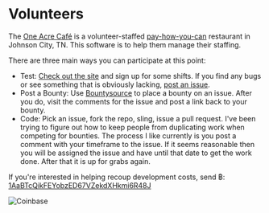 Volunteers
==========

The [One Acre Café](http://oneacrecafe.org) is a volunteer-staffed [pay-how-you-can](http://www.oneacrecafe.org/faqs.html) restaurant in Johnson City, TN. This software is to help them manage their staffing.

There are three main ways you can participate at this point:

* Test: [Check out the site](http://vols.herokuapp.com/) and sign up for some shifts. If you find any bugs or see something that is obviously lacking, [post an issue](//github.com/OneAcreCafe/volunteers/issues/).
* Post a Bounty: Use [Bountysource](//www.bountysource.com/trackers/391786-one-acre-cafe-volunteers) to place a bounty on an issue. After you do, visit the comments for the issue and post a link back to your bounty.
* Code: Pick an issue, fork the repo, sling, issue a pull request. I've been trying to figure out how to keep people from duplicating work when competing for bounties. The process I like currently is you post a comment with your timeframe to the issue. If it seems reasonable then you will be assigned the issue and have until that date to get the work done. After that it is up for grabs again.

If you're interested in helping recoup development costs, send ฿: [1AaBTcQikFEYobzED67VZekdXHkmi6R48J](bitcoin://1AaBTcQikFEYobzED67VZekdXHkmi6R48J)

![Coinbase](https://chart.googleapis.com/chart?cht=qr&chl=bitcoin%3A1AaBTcQikFEYobzED67VZekdXHkmi6R48J&choe=UTF-8&chs=300x300)


